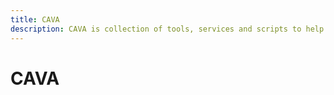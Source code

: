 ```yaml
---
title: CAVA 
description: CAVA is collection of tools, services and scripts to help you manage meetings in your organization.
---
```

# CAVA

